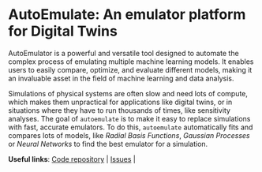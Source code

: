 # AutoEmulate: An emulator platform for Digital Twins

AutoEmulator is a powerful and versatile tool designed to automate the complex process of emulating multiple machine learning models. It enables users to easily compare, optimize, and evaluate different models, making it an invaluable asset in the field of machine learning and data analysis.

Simulations of physical systems are often slow and need lots of compute, which makes them unpractical for applications like digital twins, or in situations where they have to run thousands of times, like sensitivity analyses. The goal of `autoemulate` is to make it easy to replace simulations with fast, accurate emulators. To do this, `autoemulate` automatically fits and compares lots of models, like *Radial Basis Functions*, *Gaussian Processes* or *Neural Networks* to find the best emulator for a simulation.

**Useful links**:
[Code repository](https://github.com/alan-turing-institute/autoemulate) |
[Issues](https://github.com/alan-turing-institute/autoemulate/issues) |

```{tableofcontents}
```
